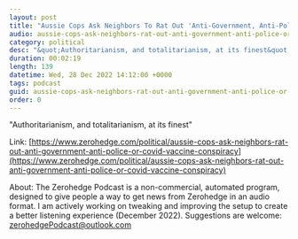 ```yaml
---
layout: post
title: "Aussie Cops Ask Neighbors To Rat Out 'Anti-Government, Anti-Police, Or COVID-Vaccine Conspiracy Theorists'"
audio: aussie-cops-ask-neighbors-rat-out-anti-government-anti-police-or-covid-vaccine-conspiracy-1
category: political
desc: "&quot;Authoritarianism, and totalitarianism, at its finest&quot;"
duration: 00:02:19
length: 139
datetime: Wed, 28 Dec 2022 14:12:00 +0000
tags: podcast
guid: aussie-cops-ask-neighbors-rat-out-anti-government-anti-police-or-covid-vaccine-conspiracy-0
order: 0
---
```

&quot;Authoritarianism, and totalitarianism, at its finest&quot;

Link: [https://www.zerohedge.com/political/aussie-cops-ask-neighbors-rat-out-anti-government-anti-police-or-covid-vaccine-conspiracy](https://www.zerohedge.com/political/aussie-cops-ask-neighbors-rat-out-anti-government-anti-police-or-covid-vaccine-conspiracy)

About: The Zerohedge Podcast is a non-commercial, automated program, designed to give people a way to get news from Zerohedge in an audio format.  I am actively working on tweaking and improving the setup to create a better listening experience (December 2022).  Suggestions are welcome: [zerohedgePodcast@outlook.com](mailto:zerohedgePodcast@outlook.com)